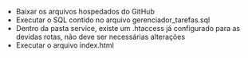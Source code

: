 - Baixar os arquivos hospedados do GitHub
- Executar o SQL contido no arquivo gerenciador_tarefas.sql
- Dentro da pasta service, existe um .htaccess já configurado para as devidas rotas, não deve ser necessárias alterações
- Executar o arquivo index.html